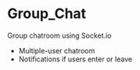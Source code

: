 # Group_Chat
Group chatroom using Socket.io
- Multiple-user chatroom
- Notifications if users enter or leave
